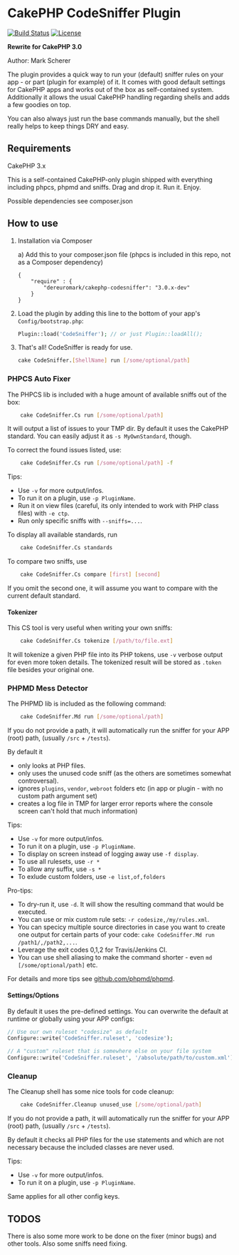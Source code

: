 # CakePHP CodeSniffer Plugin

[![Build Status](https://api.travis-ci.org/dereuromark/cakephp-codesniffer.png?branch=3.0)](https://travis-ci.org/dereuromark/cakephp-codesniffer)
[![License](https://poser.pugx.org/dereuromark/cakephp-codesniffer/license.svg)](https://packagist.org/packages/dereuromark/cakephp-codesniffer)

**Rewrite for CakePHP 3.0**

Author: Mark Scherer

The plugin provides a quick way to run your (default) sniffer rules on your app - or part (plugin for example) of it.
It comes with good default settings for CakePHP apps and works out of the box as self-contained system.
Additionally it allows the usual CakePHP handling regarding shells and adds a few goodies on top.

You can also always just run the base commands manually, but the shell really helps to keep things DRY and easy.

## Requirements

CakePHP 3.x

This is a self-contained CakePHP-only plugin shipped with everything including phpcs, phpmd and sniffs.
Drag and drop it. Run it. Enjoy.

Possible dependencies see composer.json

## How to use

1. Installation via Composer

   a) Add this to your composer.json file (phpcs is included in this repo, not as a Composer dependency)

   ```
   {
       "require" : {
           "dereuromark/cakephp-codesniffer": "3.0.x-dev"
       }
   }
   ```

2. Load the plugin by adding this line to the bottom of your app's `Config/bootstrap.php`:

   ```php
   Plugin::load('CodeSniffer'); // or just Plugin::loadAll();
   ```

3. That's all! CodeSniffer is ready for use.

   ```bash
   cake CodeSniffer.[ShellName] run [/some/optional/path]
   ```

### PHPCS Auto Fixer
The PHPCS lib is included with a huge amount of available sniffs out of the box:
```bash
	cake CodeSniffer.Cs run [/some/optional/path]
 ```
It will output a list of issues to your TMP dir.
By default it uses the CakePHP standard. You can easily adjust it as `-s MyOwnStandard`, though.

To correct the found issues listed, use:
```bash
	cake CodeSniffer.Cs run [/some/optional/path] -f
 ```

Tips:
- Use `-v` for more output/infos.
- To run it on a plugin, use `-p PluginName`.
- Run it on view files (careful, its only intended to work with PHP class files) with `-e ctp`.
- Run only specific sniffs with `--sniffs=...`.

To display all available standards, run
```bash
	cake CodeSniffer.Cs standards
 ```

To compare two sniffs, use
```bash
	cake CodeSniffer.Cs compare [first] [second]
 ```
If you omit the second one, it will assume you want to compare with the current default standard.

#### Tokenizer
This CS tool is very useful when writing your own sniffs:
```bash
	cake CodeSniffer.Cs tokenize [/path/to/file.ext]
 ```
It will tokenize a given PHP file into its PHP tokens, use `-v` verbose output for even more token details.
The tokenized result will be stored as `.token` file besides your original one.


### PHPMD Mess Detector
The PHPMD lib is included as the following command:
```bash
	cake CodeSniffer.Md run [/some/optional/path]
 ```
If you do not provide a path, it will automatically run the sniffer for your APP (root) path, (usually `/src` + `/tests`).

By default it
- only looks at PHP files.
- only uses the unused code sniff (as the others are sometimes somewhat controversal).
- ignores `plugins`, `vendor`, `webroot` folders etc (in app or plugin - with no custom path argument set)
- creates a log file in TMP for larger error reports where the console screen can't hold that much information)

Tips:
- Use `-v` for more output/infos.
- To run it on a plugin, use `-p PluginName`.
- To display on screen instead of logging away use `-f display`.
- To use all rulesets, use `-r *`
- To allow any suffix, use `-s *`
- To exlude custom folders, use `-e list,of,folders`

Pro-tips:
- To dry-run it, use `-d`. It will show the resulting command that would be executed.
- You can use or mix custom rule sets: `-r codesize,/my/rules.xml`.
- You can specicy multiple source directories in case you want to create one output for certain parts of your code:
  `cake CodeSniffer.Md run /path1/,/path2,...`.
- Leverage the exit codes 0,1,2 for Travis/Jenkins CI.
- You can use shell aliasing to make the command shorter - even `md [/some/optional/path]` etc.

For details and more tips see [github.com/phpmd/phpmd](https://github.com/phpmd/phpmd).

#### Settings/Options

By default it uses the pre-defined settings.
You can overwrite the default at runtime or globally using your APP configs:
```php
// Use our own ruleset "codesize" as default
Configure::write('CodeSniffer.ruleset', 'codesize');

// A "custom" ruleset that is somewhere else on your file system
Configure::write('CodeSniffer.ruleset', '/absolute/path/to/custom.xml');
```

### Cleanup
The Cleanup shell has some nice tools for code cleanup:
```bash
	cake CodeSniffer.Cleanup unused_use [/some/optional/path]
 ```
If you do not provide a path, it will automatically run the sniffer for your APP (root) path, (usually `/src` + `/tests`).

By default it checks all PHP files for the use statements and which are not necessary because the included classes are never used.

Tips:
- Use `-v` for more output/infos.
- To run it on a plugin, use `-p PluginName`.



Same applies for all other config keys.

## TODOS
There is also some more work to be done on the fixer (minor bugs) and other tools. Also some sniffs need fixing.
